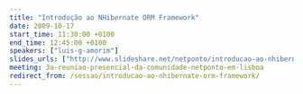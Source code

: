 ```yaml
---
title: "Introdução ao NHibernate ORM Framework"
date: 2009-10-17
start_time: 11:30:00 +0100
end_time: 12:45:00 +0100
speakers: ["luis-g-amorim"]
slides_urls: ["http://www.slideshare.net/netponto/introducao-ao-nhibernate-orm-framework"]
meeting: 3a-reuniao-presencial-da-comunidade-netponto-em-lisboa
redirect_from: /sessao/introducao-ao-nhibernate-orm-framework/
---
```

